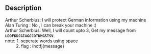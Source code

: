 ## Description

Arthur Scherbius: I will protect German information using my machine<br/>
Alan Turing : No , I can break your machine :)<br/>
Arthur Scherbius: Well, I will count upto 3, Get my message from **``LDOFKDCGIAGCCOTKMGSTSV``**.<br/>
note: 1. seperate words using space<br/>
&nbsp;&nbsp;&nbsp;&nbsp;&nbsp;&nbsp;&nbsp;&nbsp; 2. flag : inctfj{message}
